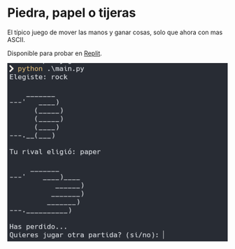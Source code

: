 # Piedra, papel o tijeras
El típico juego de mover las manos y ganar cosas, solo que ahora con mas ASCII.

Disponible para probar en [Replit](https://replit.com/@maxwellnewage/python-rock-paper-scissors-game).

![Demo](demo.png)